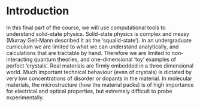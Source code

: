 Introduction
============

In this final part of the course, we will use computational tools to understand
solid-state physics. Solid-state physics is complex and messy (Murray Gell-Mann
described it as the ‘squalid-state’). In an undergraduate curriculum we are
limited to what we can understand analytically, and calculations that are
tractable by hand. Therefore we are limited to non-interacting quantum
theories, and one-dimensional ‘toy’ examples of perfect ‘crystals’. Real
materials are firmly embedded in a three dimensional world. Much important
technical behaviour (even of crystals) is dictated by very low concentrations
of disorder or dopants in the material. In molecular materials, the
microstructure (how the material packs) is of high importance for electrical
and optical properties, but extremely difficult to probe experimentally.

